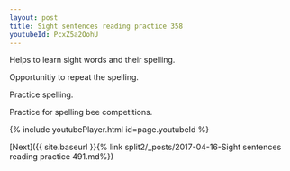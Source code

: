 ```yaml
---
layout: post
title: Sight sentences reading practice 358
youtubeId: PcxZ5a2OohU
---
```

 
 
Helps to learn sight words and their spelling.

Opportunitiy to repeat the spelling. 

Practice spelling. 
 
Practice for spelling bee competitions. 
 
{% include youtubePlayer.html id=page.youtubeId %}
 
 

[Next]({{ site.baseurl }}{% link  split2/_posts/2017-04-16-Sight sentences reading practice 491.md%})
 
